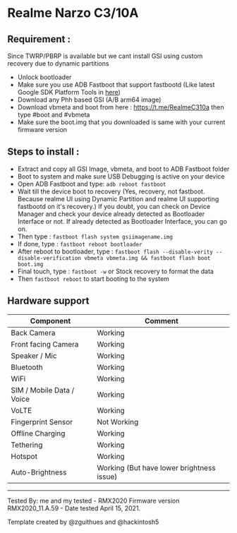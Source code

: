 # Realme Narzo C3/10A
## Requirement :
Since TWRP/PBRP is available but we cant install GSI using custom recovery due to dynamic partitions
* Unlock bootloader
* Make sure you use ADB Fastboot that support fastbootd (Like latest Google SDK Platform Tools in [here](https://developer.android.com/studio/releases/platform-tools))
* Download any Phh based GSI (A/B arm64 image)
* Download vbmeta and boot from here : https://t.me/RealmeC310a then type #boot and #vbmeta
* Make sure the boot.img that you downloaded is same with your current firmware version

## Steps to install :
* Extract and copy all GSI Image, vbmeta, and boot to ADB Fastboot folder
* Boot to system and make sure USB Debugging is active on your device
* Open ADB Fastboot and type:    ```adb reboot fastboot    ```
* Wait till the device boot to recovery (Yes, recovery, not fastboot. Because realme UI using Dynamic Partition and realme UI supporting fastbootd on it's recovery.) If you doubt, you can check on Device Manager and check your device already detected as Bootloader Interface or not. If already detected as Bootloader Interface, you can go on.
* Then type :    ```fastboot flash system gsiimagename.img    ```
* If done, type :    ```fastboot reboot bootloader    ```
* After reboot to bootloader, type :    ```fastboot flash --disable-verity --disable-verification vbmeta vbmeta.img && fastboot flash boot boot.img    ```
* Final touch, type :    ```fastboot -w``` or Stock recovery to format the data
* Then    ```fastboot reboot``` to start booting to the system




## Hardware support

| Component                 |      Comment                                              |
|---------------------------|-----------------------------------------------------------|
| Back Camera               | Working                                                   |
| Front facing Camera       | Working                                                   |
| Speaker / Mic             | Working                                                   |
| Bluetooth                 | Working                                                   |
| WiFi                      | Working                                                   |
| SIM / Mobile Data / Voice | Working                                                   |
| VoLTE                     | Working                                                   |
| Fingerprint Sensor        | Not Working                                               |
| Offline Charging          | Working                                                   |
| Tethering                 | Working                                                   |
| Hotspot                   | Working                                                   |
| Auto-Brightness           | Working (But have lower brightness issue)                 |
---

Tested By: me and my tested - RMX2020 Firmware version RMX2020_11.A.59 - Date tested April 15, 2021.

Template created by @zguithues and @hackintosh5